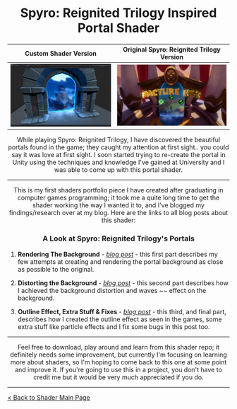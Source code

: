<h1 align="center"> Spyro: Reignited Trilogy Inspired Portal Shader </h1>

|Custom Shader Version | Original Spyro: Reignited Trilogy Version |
|-|-|
|<img src="Resources/Images/readme-header.gif"/> | <img width=450 src="Resources/Images/readme-header-2.png"/>|

<p align="center">
    While playing Spyro: Reignited Trilogy, I have discovered the beautiful portals found in the game; they caught my attention at first sight.. you could say it was love at first sight. I soon started trying to re-create the portal in Unity using the techniques and knowledge I've gained at University and I was able to come up with this portal shader.
</p>

---

<p align="center">
    This is my first shaders portfolio piece I have created after graduating in computer games programming; it took me a quite long time to get the shader working the way I wanted it to, and I've blogged my findings/research over at my blog. Here are the links to all blog posts about this shader:
</p>

<h3 align="center">
    A Look at Spyro: Reignited Trilogy's Portals
</h3>

1. **Rendering The Background** - [*blog post*](https://www.danielpokladek.me/a-look-at-spyros-portals-rendering-the-background/) - this first part describes my few attempts at creating and rendering the portal background as close as possible to the original.

2. **Distorting the Background** - [*blog post*](https://www.danielpokladek.me/a-look-at-spyros-portals-distorting-the-background/) - this second part describes how I achieved the background distortion and waves ~~ effect on the background.

3. **Outline Effect, Extra Stuff & Fixes** - [*blog post*](https://www.danielpokladek.me/a-look-at-spyros-portals-outline-effect-extra-stuff-fixes/) - this third, and final part, describes how I created the outline effect as seen in the games, some extra stuff like particle effects and I fix some bugs in this post too.

---

<p align="center">
    Feel free to download, play around and learn from this shader repo; it definitely needs some improvement, but currently I'm focusing on learning more about shaders, so I'm hoping to come back to this one at some point and improve it. If you're going to use this in a project, you don't have to credit me but it would be very much appreciated if you do.
</p>

---

[< Back to Shader Main Page](https://github.com/danielpokladek/personal-shaders-repo)